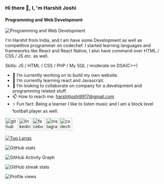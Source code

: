 ### Hi there 👋, I, 'm Harshit Joshi
#### Programming and Web Development 
![Programming and Web Development ](https://media-exp2.licdn.com/dms/image/C4D16AQEY-8aQ-mnhEA/profile-displaybackgroundimage-shrink_350_1400/0/1641380893460?e=1661385600&v=beta&t=Z9l2U4qvJax9GAB_eiSbi4Xl_VuxeJW5wwUMNeNKhKc)

I'm Harshit from India, and I am have some Development as well as competitive programmer on codechef. I started learning languages and frameworks like React and React Native, I also have command over HTML / CSS / JS etc. as well.

Skills: JS / HTML / CSS / PHP / My SQL / moderate on DSA(C++)

- 🔭 I’m currently working on to build my own website. 
- 🌱 I’m currently learning react and Javascript. 
- 👯 I’m looking to collaborate on  company for a development and programming related stuff. 
- 📫 How to reach me: harshitjoshi9917@gmail.com 
- ⚡ Fun fact: Being a learner I like to listen music and I am  a block level football player as well. 


[<img src='https://cdn.jsdelivr.net/npm/simple-icons@3.0.1/icons/github.svg' alt='github' height='40'>](https://github.com/iamharshitjoshi)  [<img src='https://cdn.jsdelivr.net/npm/simple-icons@3.0.1/icons/linkedin.svg' alt='linkedin' height='40'>](https://www.linkedin.com/in/Harshit/)  [<img src='https://cdn.jsdelivr.net/npm/simple-icons@3.0.1/icons/facebook.svg' alt='facebook' height='40'>](https://www.facebook.com/Harshit )  [<img src='https://cdn.jsdelivr.net/npm/simple-icons@3.0.1/icons/instagram.svg' alt='instagram' height='40'>](https://www.instagram.com/it_s__harshit/)  [<img src='https://cdn.jsdelivr.net/npm/simple-icons@3.0.1/icons/codechef.svg' alt='codechef' height='40'>](https://www.codechef.com/users/harshit9917)  

[![Top Langs](https://github-readme-stats.vercel.app/api/top-langs/?username=iamharshitjoshi)](https://github.com/anuraghazra/github-readme-stats)

![GitHub stats](https://github-readme-stats.vercel.app/api?username=iamharshitjoshi&show_icons=true)  

![GitHub Activity Graph](https://activity-graph.herokuapp.com/graph?username=iamharshitjoshi)  

![GitHub streak stats](https://github-readme-streak-stats.herokuapp.com/?user=iamharshitjoshi)  

![Profile views](https://gpvc.arturio.dev/iamharshitjoshi)  
